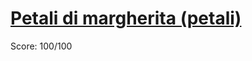 # [Petali di margherita (petali)](https://training.olinfo.it/#/task/petali/statement)
Score: 100/100
